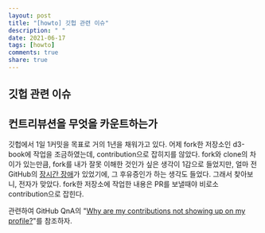 ```yaml
---
layout: post
title: "[howto] 깃헙 관련 이슈"
description: " "
date: 2021-06-17
tags: [howto]
comments: true
share: true
---
```


## 깃헙 관련 이슈

## 컨트리뷰션을 무엇을 카운트하는가

깃헙에서 1일 1커밋을 목표로 거의 1년을 채워가고 있다. 어제 fork한 저장소인 d3-book에 작업을 조금하였는데, contribution으로 잡히지를 않았다. fork와 clone의 차이가 있는만큼, fork를 내가 잘못 이해한 것인가 싶은 생각이 1감으로 들었지만, 얼마 전 GitHub의 [장시간 장애](https://muchtrans.com/translations/github-oct-21-post-incident-analysis.ko.html)가 있었기에, 그 후유증인가 하는 생각도 들었다. 그래서 찾아보니, 전자가 맞았다. fork한 저장소에 작업한 내용은 PR를 보낼때야 비로소 contribution으로 잡힌다.

관련하여 GitHub QnA의 "[Why are my contributions not showing up on my profile?](https://help.github.com/articles/why-are-my-contributions-not-showing-up-on-my-profile/)"를 참조하자.
